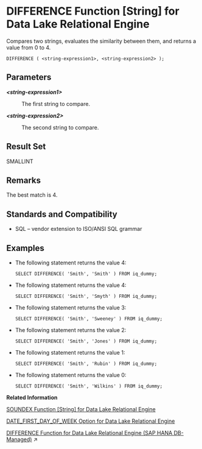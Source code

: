 <!-- loioa54d8aac84f210158ef283ad984de764 -->

# DIFFERENCE Function \[String\] for Data Lake Relational Engine

Compares two strings, evaluates the similarity between them, and returns a value from 0 to 4.



```
DIFFERENCE ( <string-expression1>, <string-expression2> );
```



<a name="loioa54d8aac84f210158ef283ad984de764__DIFFERENCE_parm1"/>

## Parameters


<dl>
<dt><b>

*<string-expression1\>*

</b></dt>
<dd>

The first string to compare.



</dd><dt><b>

*<string-expression2\>*

</b></dt>
<dd>

The second string to compare.



</dd>
</dl>



<a name="loioa54d8aac84f210158ef283ad984de764__DIFFERENCE_returns1"/>

## Result Set

SMALLINT



<a name="loioa54d8aac84f210158ef283ad984de764__DIFFERENCE_remarks1"/>

## Remarks

The best match is 4.



<a name="loioa54d8aac84f210158ef283ad984de764__DIFFERENCE_standards1"/>

## Standards and Compatibility

-   SQL – vendor extension to ISO/ANSI SQL grammar



<a name="loioa54d8aac84f210158ef283ad984de764__DIFFERENCE_examples1"/>

## Examples

-   The following statement returns the value 4:

    ```
    SELECT DIFFERENCE( 'Smith', 'Smith' ) FROM iq_dummy;
    ```

-   The following statement returns the value 4:

    ```
    SELECT DIFFERENCE( 'Smith', 'Smyth' ) FROM iq_dummy;
    ```

-   The following statement returns the value 3:

    ```
    SELECT DIFFERENCE( 'Smith', 'Sweeney' ) FROM iq_dummy;
    ```

-   The following statement returns the value 2:

    ```
    SELECT DIFFERENCE( 'Smith', 'Jones' ) FROM iq_dummy;
    ```

-   The following statement returns the value 1:

    ```
    SELECT DIFFERENCE( 'Smith', 'Rubin' ) FROM iq_dummy;
    ```

-   The following statement returns the value 0:

    ```
    SELECT DIFFERENCE( 'Smith', 'Wilkins' ) FROM iq_dummy;
    ```


**Related Information**  


[SOUNDEX Function \[String\] for Data Lake Relational Engine](soundex-function-string-for-data-lake-relational-engine-a580dde.md "Returns a number representing the sound of a string.")

[DATE\_FIRST\_DAY\_OF\_WEEK Option for Data Lake Relational Engine](../090-database-options/date-first-day-of-week-option-for-data-lake-relational-engine-a632279.md "Determines the first day of the week.")

[DIFFERENCE Function for Data Lake Relational Engine (SAP HANA DB-Managed)](https://help.sap.com/viewer/a898e08b84f21015969fa437e89860c8/2023_4_QRC/en-US/3b8bafe468ce4160b52b7b25a5de50a0.html "Compares two strings, evaluates the similarity between them, and returns a value from 0 to 4.") :arrow_upper_right:

